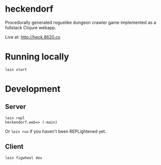 # heckendorf

Procedurally generated roguelike dungeon crawler game implemented as a fullstack Clojure webapp.

Live at: http://heck.8620.cx

# Running locally

```
lein start
```

# Development

## Server

```
lein repl
heckendorf.web=> (-main)
```

Or `lein run` if you haven't been REPLightened yet.

## Client

```
lein figwheel dev
```
